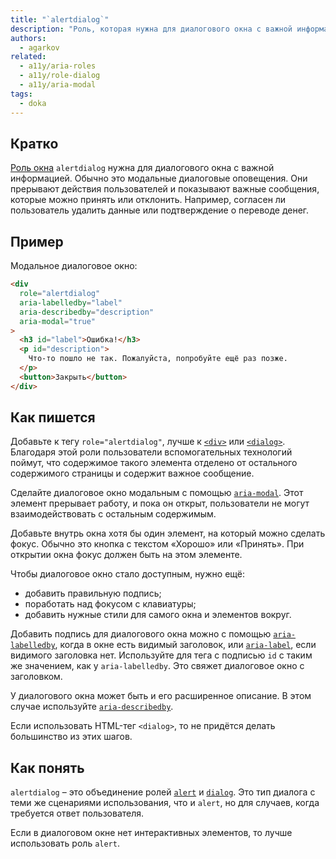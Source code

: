 ```yaml
---
title: "`alertdialog`"
description: "Роль, которая нужна для диалогового окна с важной информацией."
authors:
  - agarkov
related:
  - a11y/aria-roles
  - a11y/role-dialog
  - a11y/aria-modal
tags:
  - doka
---
```


## Кратко

[Роль окна](/a11y/aria-roles/#roli-okon) `alertdialog` нужна для диалогового окна с важной информацией. Обычно это модальные диалоговые оповещения. Они прерывают действия пользователей и показывают важные сообщения, которые можно принять или отклонить. Например, согласен ли пользователь удалить данные или подтверждение о переводе денег. 

## Пример

Модальное диалоговое окно:

```html
<div
  role="alertdialog"
  aria-labelledby="label"
  aria-describedby="description"
  aria-modal="true"
>
  <h3 id="label">Ошибка!</h3>
  <p id="description">
    Что-то пошло не так. Пожалуйста, попробуйте ещё раз позже.
  </p>
  <button>Закрыть</button>
</div>
```

## Как пишется

Добавьте к тегу `role="alertdialog"`, лучше к [`<div>`](/html/div/) или [`<dialog>`](/html/dialog/). Благодаря этой роли пользователи вспомогательных технологий поймут, что содержимое такого элемента отделено от остального содержимого страницы и содержит важное сообщение.

Сделайте диалоговое окно модальным с помощью [`aria-modal`](/a11y/aria-modal/). Этот элемент прерывает работу, и пока он открыт, пользователи не могут взаимодействовать с остальным содержимым.

Добавьте внутрь окна хотя бы один элемент, на который можно сделать фокус. Обычно это кнопка с текстом «Хорошо» или «Принять». При открытии окна фокус должен быть на этом элементе.

Чтобы диалоговое окно стало доступным, нужно ещё:

- добавить правильную подпись;
- поработать над фокусом с клавиатуры;
- добавить нужные стили для самого окна и элементов вокруг.

Добавить подпись для диалогового окна можно с помощью [`aria-labelledby`](/a11y/aria-labelledby/), когда в окне есть видимый заголовок, или [`aria-label`](/a11y/aria-label/), если видимого заголовка нет. Используйте для тега с подписью `id` с таким же значением, как у `aria-labelledby`. Это свяжет диалоговое окно с заголовком.

У диалогового окна может быть и его расширенное описание. В этом случае используйте [`aria-describedby`](/a11y/aria-describedby/).

Если использовать HTML-тег `<dialog>`, то не придётся делать большинство из этих шагов.

## Как понять

`alertdialog` – это объединение ролей [`alert`](/a11y/role-alert/) и [`dialog`](/a11y/role-dialog/). Это тип диалога с теми же сценариями использования, что и `alert`, но для случаев, когда требуется ответ пользователя.

Если в диалоговом окне нет интерактивных элементов, то лучше использовать роль `alert`.
